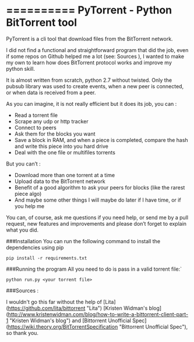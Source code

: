 ==========
PyTorrent - Python BitTorrent tool
==========

PyTorrent is a cli tool that download files from the BitTorrent network.

I did not find a functional and straightforward program that did the job, even if some repos on Github helped me a lot (see: Sources ),
I wanted to make my own to learn how does BitTorrent protocol works and improve my python skill.

It is almost written from scratch, python 2.7 without twisted.
Only the pubsub library was used to create events, when a new peer is connected, or when data is received from a peer.

As you can imagine, it is not really efficient but it does its job, you can :
-	Read a torrent file
-	Scrape any udp or http tracker
-	Connect to peers
-	Ask them for the blocks you want
-	Save a block in RAM, and when a piece is completed, compare the hash and write this piece into you hard drive
-	Deal with the one file or multifiles torrents

But you can’t :
-	Download more than one torrent at a time
-	Upload data to the BitTorrent network
-	Benefit of a good algorithm to ask your peers for blocks (like the rarest piece algo)
-	And maybe some other things I will maybe do later if I have time, or if you help me

You can, of course, ask me questions if you need help, or send me by a pull request, new features and improvements and please don’t forget to explain what you did.


###Installation
You can run the following command to install the dependencies using pip

`pip install -r requirements.txt`

###Running the program
All you need to do is pass in a valid torrent file:`

`python run.py <your torrent file>`

###Sources :

I wouldn't go this far without the help of
[Lita] (https://github.com/lita/bittorrent "Lita")
[Kristen Widman's blog] (http://www.kristenwidman.com/blog/how-to-write-a-bittorrent-client-part-1 "Kristen Widman's blog") and
[Bittorrent Unofficial Spec] (https://wiki.theory.org/BitTorrentSpecification "Bittorrent Unofficial Spec"), so thank you.



